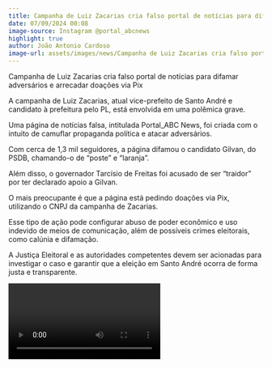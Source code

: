 ```yaml
---
title: Campanha de Luiz Zacarias cria falso portal de notícias para difamar adversários e arrecadar doações via Pix
date: 07/09/2024 00:08
image-source: Instagram @portal_abcnews
highlight: true
author: João Antonio Cardoso
image-url: assets/images/news/Campanha de Luiz Zacarias cria falso portal de notícias para difamar adversários e arrecadar doações via Pix.jpg
---
```


Campanha de Luiz Zacarias cria falso portal de notícias para difamar adversários e arrecadar doações via Pix

A campanha de Luiz Zacarias, atual vice-prefeito de Santo André e candidato à prefeitura pelo PL, está envolvida em uma polêmica grave. 

Uma página de notícias falsa, intitulada Portal_ABC News, foi criada com o intuito de camuflar propaganda política e atacar adversários. 

Com cerca de 1,3 mil seguidores, a página difamou o candidato Gilvan, do PSDB, chamando-o de “poste” e “laranja”. 

Além disso, o governador Tarcísio de Freitas foi acusado de ser “traidor” por ter declarado apoio a Gilvan.

O mais preocupante é que a página está pedindo doações via Pix, utilizando o CNPJ da campanha de Zacarias. 

Esse tipo de ação pode configurar abuso de poder econômico e uso indevido de meios de comunicação, além de possíveis crimes eleitorais, como calúnia e difamação.

A Justiça Eleitoral e as autoridades competentes devem ser acionadas para investigar o caso e garantir que a eleição em Santo André ocorra de forma justa e transparente.

<video controls>
    <source src="/assets/videos/news/Campanha de Luiz Zacarias cria falso portal de notícias para difamar adversários e arrecadar doações via Pix.mp4" type="video/mp4">
<video>